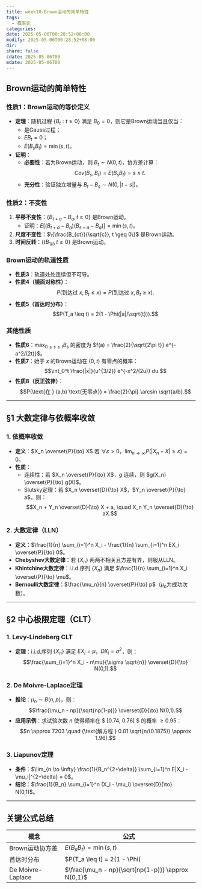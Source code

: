 ```yaml
---
title: week10-Brown运动的简单特性
tags:
  - 概率论
categories: 
date: 2025-05-06T00:28:52+08:00
modify: 2025-05-06T00:28:52+08:00
dir: 
share: false
cdate: 2025-05-06T00
mdate: 2025-05-06T00
---
```


##  Brown运动的简单特性

### 性质1：Brown运动的等价定义
- **定理**：随机过程 $\{B_t : t \geq 0\}$ 满足 $B_0 = 0$，则它是Brown运动当且仅当：
  - 是Gauss过程；
  - $EB_t = 0$；
  - $E(B_s B_t) = \min(s,t)$。
- **证明**：
  - **必要性**：若为Brown运动，则 $B_t \sim N(0,t)$，协方差计算：
    $$Cov(B_s, B_t) = E(B_s B_t) = s \land t.$$
  - **充分性**：验证独立增量与 $B_t - B_s \sim N(0, |t-s|)$。

### 性质2：不变性
1. **平移不变性**：$\{B_{t+a} - B_a, t \geq 0\}$ 是Brown运动。
   - 证明：$E [(B_{t+a} - B_a)(B_{s+a} - B_a)]  = \min(s,t)$。
1. **尺度不变性**：$\{\frac{B_{ct}}{\sqrt{c}}, t \geq 0\}$ 是Brown运动。
2. **时间反转**：$\{t B_{1/t}, t \geq 0\}$ 是Brown运动。

### Brown运动的轨道性质
- **性质3**：轨道处处连续但不可导。
- **性质4（镜面对称性）**：
  $$P(\text{到达过 } x, B_t \leq x) = P(\text{到达过 } x, B_t \geq x).$$
- **性质5（首达时分布）**：
  $$P(T_a \leq t) = 2(1 - \Phi(|a|/\sqrt{t})).$$

### 其他性质
- **性质6**：$\max_{0 \leq s \leq t} B_s$ 的密度为 $f(a) = \frac{2}{\sqrt{2\pi t}} e^{-a^2/(2t)}$。
- **性质7**：始于 $x$ 的Brown运动在 $(0,t)$ 有零点的概率：
  $$\int_0^t \frac{|x|}{u^{3/2}} e^{-x^2/(2u)} du.$$
- **性质8（反正弦律）**：
  $$P(\text{在 } (a,b) \text{无零点}) = \frac{2}{\pi} \arcsin \sqrt{a/b}.$$

---

## §1 大数定律与依概率收敛

### 1. 依概率收敛
- **定义**：$X_n \overset{P}{\to} X$ 若 $\forall \varepsilon > 0$，$\lim_{n \to \infty} P(|X_n - X| \geq \varepsilon) = 0$。
- **性质**：
  - 连续性：若 $X_n \overset{P}{\to} X$，$g$ 连续，则 $g(X_n) \overset{P}{\to} g(X)$。
  - Slutsky定理：若 $X_n \overset{D}{\to} X$，$Y_n \overset{P}{\to} a$，则：
    $$X_n + Y_n \overset{D}{\to} X + a, \quad X_n Y_n \overset{D}{\to} aX.$$

### 2. 大数定律（LLN）
- **定义**：$\frac{1}{n} \sum_{i=1}^n X_i - \frac{1}{n} \sum_{i=1}^n EX_i \overset{P}{\to} 0$。
- **Chebyshev大数定律**：若 $\{X_n\}$ 两两不相关且方差有界，则服从LLN。
- **Khintchine大数定律**：i.i.d.序列 $\{X_n\}$ 满足 $\frac{1}{n} \sum_{i=1}^n X_i \overset{P}{\to} \mu$。
- **Bernoulli大数定律**：$\frac{\mu_n}{n} \overset{P}{\to} p$（$\mu_n$为成功次数）。

---

## §2 中心极限定理（CLT）

### 1. Levy-Lindeberg CLT
- **定理**：i.i.d.序列 $\{X_n\}$ 满足 $EX_i = \mu$，$DX_i = \sigma^2$，则：
  $$\frac{\sum_{i=1}^n X_i - n\mu}{\sigma \sqrt{n}} \overset{D}{\to} N(0,1).$$

### 2. De Moivre-Laplace定理
- **推论**：$\mu_n \sim B(n,p)$，则：
  $$\frac{\mu_n - np}{\sqrt{np(1-p)}} \overset{D}{\to} N(0,1).$$
- **应用示例**：求试验次数 $n$ 使得频率在 $ [0.74, 0.76] $ 的概率 $\geq 0.95$：
  $$n \approx 7203 \quad (\text{解方程 } 0.01 \sqrt{n/(0.1875)} \approx 1.96).$$

### 3. Liapunov定理
- **条件**：$\lim_{n \to \infty} \frac{1}{B_n^{2+\delta}} \sum_{i=1}^n E|X_i - \mu_i|^{2+\delta} = 0$。
- **结论**：$\frac{1}{B_n} \sum_{i=1}^n (X_i - \mu_i) \overset{D}{\to} N(0,1)$。

---

## 关键公式总结
| 概念 | 公式 |
|------|------|
| Brown运动协方差 | $E(B_s B_t) = \min(s,t)$ |
| 首达时分布 | $P(T_a \leq t) = 2(1 - \Phi(|a|/\sqrt{t}))$ |
| De Moivre-Laplace | $\frac{\mu_n - np}{\sqrt{np(1-p)}} \approx N(0,1)$ |

